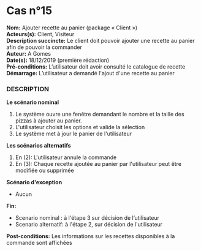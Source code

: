 # Cas  n°15

**Nom:** Ajouter recette au panier (package « Client »)<br>
**Acteurs(s):** Client, Visiteur<br>
**Description succincte:** Le client doit pouvoir ajouter une recette au panier afin de pouvoir la commander<br>
**Auteur:** A Gomes<br>
**Date(s):** 18/12/2019 (première rédaction)<br>
**Pré-conditions:** L’utilisateur doit avoir consulté le catalogue de recette<br>
**Démarrage:** L’utilisateur a demandé l'ajout d'une recette au panier<br>

### **DESCRIPTION**

**Le scénario nominal**<br>
1. Le système ouvre une fenêtre demandant le nombre et la taille des pizzas à ajouter au panier.
2. L'utilisateur choisit les options et valide la sélection
3. Le système met à jour le panier de l'utilisateur

**Les scénarios alternatifs**<br>
1. En (2): L'utilisateur annule la commande
2. En (3): Chaque recette ajoutée au panier par l'utilisateur peut être modifiée ou supprimée 

**Scénario d'exception**<br>
- Aucun

**Fin:** 
- Scenario nominal : à l'étape 3 sur décision de l’utilisateur<br>
- Scenario alternatif: à l'étape 2, sur décision de l'utilisateur<br>

**Post-conditions:** Les informations sur les recettes disponibles à la commande sont affichées